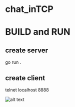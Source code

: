 # chat_inTCP

# BUILD and RUN

## create server

go run .

## create client

telnet localhost 8888

![alt text](https://https://github.com/TrHung-297/chat_inTCP/blob/main/.image/image.PNG?raw=true)